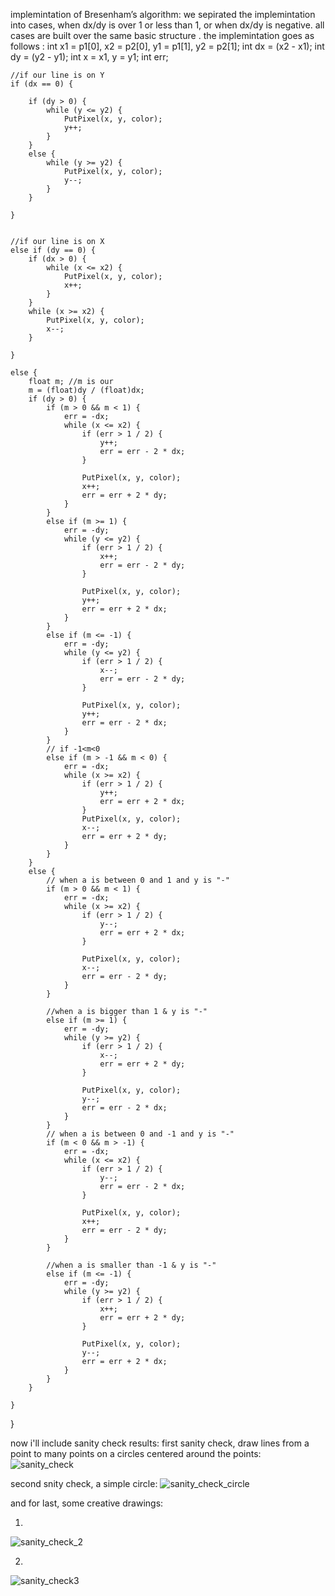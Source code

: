 implemintation of Bresenham’s algorithm:
we sepirated the implemintation into cases, when dx/dy is over 1 or less than 1, or when dx/dy is negative.
all cases are built over the same basic structure .
the implemintation goes as follows :
int x1 = p1[0], x2 = p2[0], y1 = p1[1], y2 = p2[1];
    int dx = (x2 - x1);
    int dy = (y2 - y1);
    int x = x1, y = y1;
    int err;

    //if our line is on Y
    if (dx == 0) {

        if (dy > 0) {
            while (y <= y2) {
                PutPixel(x, y, color);
                y++;
            }
        }
        else {
            while (y >= y2) {
                PutPixel(x, y, color);
                y--;
            }
        }

    }


    //if our line is on X
    else if (dy == 0) {
        if (dx > 0) {
            while (x <= x2) {
                PutPixel(x, y, color);
                x++;
            }
        }
        while (x >= x2) {
            PutPixel(x, y, color);
            x--;
        }

    }

    else {
        float m; //m is our
        m = (float)dy / (float)dx;
        if (dy > 0) {
            if (m > 0 && m < 1) {
                err = -dx;
                while (x <= x2) {
                    if (err > 1 / 2) {
                        y++;
                        err = err - 2 * dx;
                    }

                    PutPixel(x, y, color);
                    x++;
                    err = err + 2 * dy;
                }
            }
            else if (m >= 1) {
                err = -dy;
                while (y <= y2) {
                    if (err > 1 / 2) {
                        x++;
                        err = err - 2 * dy;
                    }

                    PutPixel(x, y, color);
                    y++;
                    err = err + 2 * dx;
                }
            }
            else if (m <= -1) {
                err = -dy;
                while (y <= y2) {
                    if (err > 1 / 2) {
                        x--;
                        err = err - 2 * dy;
                    }

                    PutPixel(x, y, color);
                    y++;
                    err = err - 2 * dx;
                }
            }
            // if -1<m<0
            else if (m > -1 && m < 0) {
                err = -dx;
                while (x >= x2) {
                    if (err > 1 / 2) {
                        y++;
                        err = err + 2 * dx;
                    }
                    PutPixel(x, y, color);
                    x--;
                    err = err + 2 * dy;
                }
            }
        }
        else {
            // when a is between 0 and 1 and y is "-"
            if (m > 0 && m < 1) {
                err = -dx;
                while (x >= x2) {
                    if (err > 1 / 2) {
                        y--;
                        err = err + 2 * dx;
                    }

                    PutPixel(x, y, color);
                    x--;
                    err = err - 2 * dy;
                }
            }

            //when a is bigger than 1 & y is "-"
            else if (m >= 1) {
                err = -dy;
                while (y >= y2) {
                    if (err > 1 / 2) {
                        x--;
                        err = err + 2 * dy;
                    }

                    PutPixel(x, y, color);
                    y--;
                    err = err - 2 * dx;
                }
            }
            // when a is between 0 and -1 and y is "-"
            if (m < 0 && m > -1) {
                err = -dx;
                while (x <= x2) {
                    if (err > 1 / 2) {
                        y--;
                        err = err - 2 * dx;
                    }

                    PutPixel(x, y, color);
                    x++;
                    err = err - 2 * dy;
                }
            }

            //when a is smaller than -1 & y is "-"
            else if (m <= -1) {
                err = -dy;
                while (y >= y2) {
                    if (err > 1 / 2) {
                        x++;
                        err = err + 2 * dy;
                    }

                    PutPixel(x, y, color);
                    y--;
                    err = err + 2 * dx;
                }
            }
        }

    }

}




now i'll include sanity check results:
first sanity check, draw lines from a point to many points on a circles centered around the points:
![sanity_check](https://user-images.githubusercontent.com/80767830/200115155-06075203-947c-47c2-870a-493686f456d0.PNG)


second snity check, a simple circle:
![sanity_check_circle](https://user-images.githubusercontent.com/80767830/200115188-65d688e4-3ddb-430e-8b3b-2c31e51a6e5b.PNG)


and for last, some creative drawings:

1)
![sanity_check_2](https://user-images.githubusercontent.com/80767830/200115212-85d4cc5f-9fcc-44bc-9cfe-bf548ac11a55.PNG)


2)
![sanity_check3](https://user-images.githubusercontent.com/80767830/200115371-3d316418-6162-4398-86e2-0aa44f1cf962.PNG)












